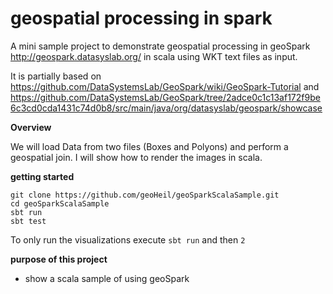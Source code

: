 # geospatial processing in spark
A mini sample project to demonstrate geospatial processing in geoSpark http://geospark.datasyslab.org/ in scala using WKT text files as input.

It is partially based on https://github.com/DataSystemsLab/GeoSpark/wiki/GeoSpark-Tutorial and https://github.com/DataSystemsLab/GeoSpark/tree/2adce0c1c13af172f9be6c3cd0cda1431c74d0b8/src/main/java/org/datasyslab/geospark/showcase

**Overview**

We will load Data from two files (Boxes and Polyons) and perform a geospatial join.
I will show how to render the images in scala.

**getting started**

```
git clone https://github.com/geoHeil/geoSparkScalaSample.git
cd geoSparkScalaSample
sbt run
sbt test
```

To only run the visualizations execute `sbt run` and then `2`

**purpose of this project**
- show a scala sample of using geoSpark